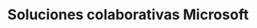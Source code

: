 ---
title: Soluciones colaborativas Microsoft
slug: microsoft-collaborative-solutions
sections: Configuración de Exchange, Configuración del cliente de correo Exchange, Migración de una cuentaFuncionalidades de Exchange, Outlook Web Application (OWA), Office 365, Sharepoint, Miscelánea
order: 05
---